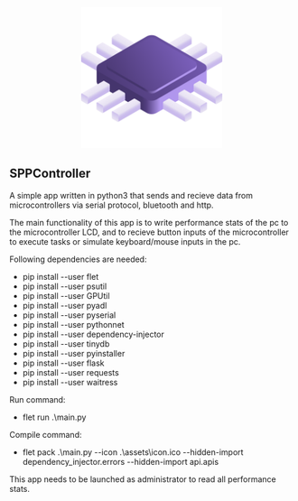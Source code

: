 
<p align="center">
  <img src="https://github.com/PaoloDooM/sppcontroller/blob/main/assets/icons/icon-maskable-512.png?raw=true" alt="favicon.png" width="250" height="250"/>
</p>

<h2>SPPController</h2>

<p>A simple app written in python3 that sends and recieve data from microcontrollers via serial protocol, bluetooth and http.</p>
<p>The main functionality of this app is to write performance stats of the pc to the microcontroller LCD, and to recieve button inputs of the microcontroller to execute tasks or simulate keyboard/mouse inputs in the pc.</p>

<p>Following dependencies are needed:</p>
<ul>
    <li>pip install --user flet</li>
    <li>pip install --user psutil</li>
    <li>pip install --user GPUtil</li>
    <li>pip install --user pyadl</li>
    <li>pip install --user pyserial</li>
    <li>pip install --user pythonnet</li>
    <li>pip install --user dependency-injector</li>
    <li>pip install --user tinydb</li>
    <li>pip install --user pyinstaller</li>
    <li>pip install --user flask</li>
    <li>pip install --user requests</li>
    <li>pip install --user waitress</li>
</ul>

<p>Run command:</p>
<ul>
  <li>flet run .\main.py</li>
</ul>

<p>Compile command:</p>
<ul>
  <li>flet pack .\main.py --icon .\assets\icon.ico --hidden-import dependency_injector.errors --hidden-import api.apis</li>
</ul>

<p>This app needs to be launched as administrator to read all performance stats.</p>